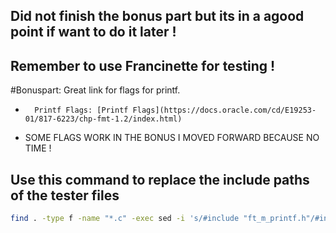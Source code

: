 

## Did not finish the bonus part but its in a agood point if want to do it later !

## Remember to use Francinette for testing !



#Bonuspart: Great link for flags for printf.
+		Printf Flags: [Printf Flags](https://docs.oracle.com/cd/E19253-01/817-6223/chp-fmt-1.2/index.html)
+ SOME FLAGS WORK IN THE BONUS I MOVED FORWARD BECAUSE NO TIME !


## Use this command to replace the include paths of the tester files
```bash
find . -type f -name "*.c" -exec sed -i 's/#include "ft_m_printf.h"/#include "ft_printf.h"/g' {} \;
```
